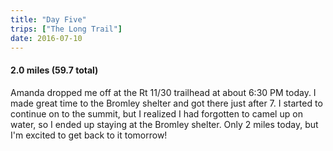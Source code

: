 ```yaml
---
title: "Day Five"
trips: ["The Long Trail"]
date: 2016-07-10
---
```



#### **2.0 miles (59.7 total)**

Amanda dropped me off at the Rt 11/30 trailhead at about 6:30 PM today. I made great time to the Bromley shelter and got there just after 7. I started to continue on to the summit, but I realized I had forgotten to camel up on water, so I ended up staying at the Bromley shelter. Only 2 miles today, but I'm excited to get back to it tomorrow!
